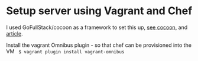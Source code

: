 # Setup server using Vagrant and Chef

I used GoFullStack/cocoon as a framework to set this up, [see cocoon](https://github.com/gofullstack/cocoon), and [article](http://gofullstack.com/articles/using-vagrant-and-chef-for-reproducible-rails-development-environments.html).  

Install the vagrant Omnibus plugin - so that chef can be provisioned into the VM
``` $ vagrant plugin install vagrant-omnibus```


